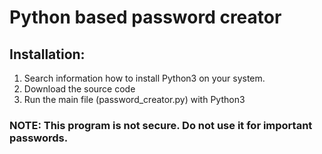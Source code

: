 # Python based password creator

## Installation: 

1. Search information how to install Python3 on your system.
2. Download the source code
3. Run the main file (password_creator.py) with Python3

### NOTE: This program is not secure. Do not use it for important passwords.